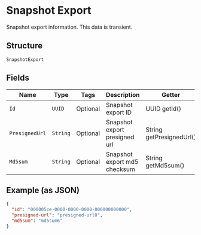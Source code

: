 
# Snapshot Export

Snapshot export information. This data is transient.

## Structure

`SnapshotExport`

## Fields

| Name | Type | Tags | Description | Getter | Setter |
|  --- | --- | --- | --- | --- | --- |
| `Id` | `UUID` | Optional | Snapshot export ID | UUID getId() | setId(UUID id) |
| `PresignedUrl` | `String` | Optional | Snapshot export presigned url | String getPresignedUrl() | setPresignedUrl(String presignedUrl) |
| `Md5sum` | `String` | Optional | Snapshot export md5 checksum | String getMd5sum() | setMd5sum(String md5sum) |

## Example (as JSON)

```json
{
  "id": "000005ce-0000-0000-0000-000000000000",
  "presigned-url": "presigned-url0",
  "md5sum": "md5sum6"
}
```

